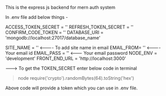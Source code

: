 This is the express js backend for mern auth system

In .env file add below things - 

ACCESS_TOKEN_SECRET = ''
REFRESH_TOKEN_SECRET = ''
CONFIRM_CODE_TOKEN = ''
DATABASE_URI = 'mongodb://localhost:27017/database_name'

SITE_NAME = ''                     <---- To add site name in email
EMAIL_FROM= ''                     <---- Your email id
EMAIL_PASS = ''                    <--- Your email password
NODE_ENV = 'development'
FRONT_END_URL = 'http://localhost:3000'

---> To get the TOKEN_SECRET enter below code in terminal
> node
>require('crypto').randomBytes(64).toString('hex')

Above code will provide a token which you can use in .env file.
